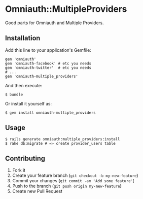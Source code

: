# Omniauth::MultipleProviders

Good parts for Omniauth and Multiple Providers.

## Installation

Add this line to your application's Gemfile:

    gem 'omniauth'
    gem 'omniauth-facebook' # etc you needs
    gem 'omniauth-twitter'  # etc you needs
    # ...
    gem 'omniauth-multiple_providers'

And then execute:

    $ bundle

Or install it yourself as:

    $ gem install omniauth-multiple_providers

## Usage

    $ rails generate omniauth:multiple_providers:install
    $ rake db:migrate # => create provider_users table

## Contributing

1. Fork it
2. Create your feature branch (`git checkout -b my-new-feature`)
3. Commit your changes (`git commit -am 'Add some feature'`)
4. Push to the branch (`git push origin my-new-feature`)
5. Create new Pull Request
